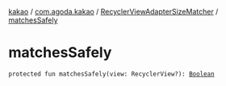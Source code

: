 [kakao](../../index.md) / [com.agoda.kakao](../index.md) / [RecyclerViewAdapterSizeMatcher](index.md) / [matchesSafely](./matches-safely.md)

# matchesSafely

`protected fun matchesSafely(view: RecyclerView?): `[`Boolean`](https://kotlinlang.org/api/latest/jvm/stdlib/kotlin/-boolean/index.html)